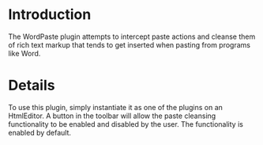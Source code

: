 # Introduction #

The WordPaste plugin attempts to intercept paste actions and cleanse them of rich text markup that tends to get inserted when pasting from programs like Word.


# Details #

To use this plugin, simply instantiate it as one of the plugins on an HtmlEditor. A button in the toolbar will allow the paste cleansing functionality to be enabled and disabled by the user. The functionality is enabled by default.